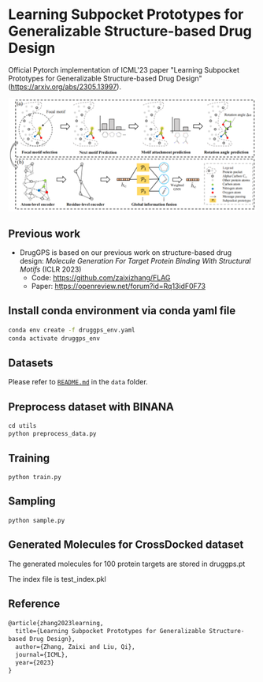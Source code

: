 # Learning Subpocket Prototypes for Generalizable Structure-based Drug Design
Official Pytorch implementation of ICML'23 paper "Learning Subpocket Prototypes for Generalizable Structure-based Drug Design"
(https://arxiv.org/abs/2305.13997). 
<div align=center><img src="https://github.com/zaixizhang/DrugGPS_ICML23/blob/main/druggps.png" width="700"/></div>

## Previous work
- DrugGPS is based on our previous work on structure-based drug design: *Molecule Generation For Target Protein Binding With Structural Motifs* (ICLR 2023)
  - Code: https://github.com/zaixizhang/FLAG
  - Paper: https://openreview.net/forum?id=Rq13idF0F73


## Install conda environment via conda yaml file
```bash
conda env create -f druggps_env.yaml
conda activate druggps_env
```

## Datasets
Please refer to [`README.md`](./data/README.md) in the `data` folder.

## Preprocess dataset with BINANA
```
cd utils
python preprocess_data.py
```

## Training

```
python train.py
```

## Sampling

```
python sample.py
```

## Generated Molecules for CrossDocked dataset
The generated molecules for 100 protein targets are stored in druggps.pt

The index file is test_index.pkl

## Reference
```
@article{zhang2023learning,
  title={Learning Subpocket Prototypes for Generalizable Structure-based Drug Design},
  author={Zhang, Zaixi and Liu, Qi},
  journal={ICML},
  year={2023}
}
```
